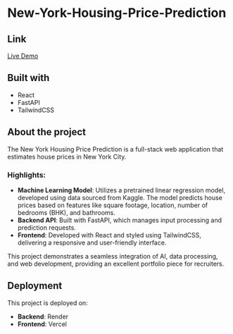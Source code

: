 # New-York-Housing-Price-Prediction

## Link
[Live Demo](https://your-vercel-url.vercel.app/) 

## Built with
- React
- FastAPI
- TailwindCSS

## About the project
The New York Housing Price Prediction is a full-stack web application that estimates house prices in New York City.  

### Highlights:
- **Machine Learning Model**: Utilizes a pretrained linear regression model, developed using data sourced from Kaggle. The model predicts house prices based on features like square footage, location, number of bedrooms (BHK), and bathrooms.
- **Backend API**: Built with FastAPI, which manages input processing and prediction requests.
- **Frontend**: Developed with React and styled using TailwindCSS, delivering a responsive and user-friendly interface.

This project demonstrates a seamless integration of AI, data processing, and web development, providing an excellent portfolio piece for recruiters.  

## Deployment
This project is deployed on:  
- **Backend**: Render  
- **Frontend**: Vercel 
